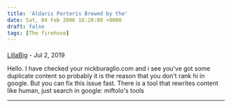 ```yaml
---
title: 'Aldaris Porteris Brewed by the'
date: Sat, 04 Feb 2006 18:28:00 +0000
draft: false
tags: [The firehose]
---
```



#### 
[LillaBig](https://MabelBad.blogspot.com "gradylogan@gmail.com") - <time datetime="2019-07-09 07:39:17">Jul 2, 2019</time>

Hello. I have checked your nickburaglio.com and i see you've got some duplicate content so probably it is the reason that you don't rank hi in google. But you can fix this issue fast. There is a tool that rewrites content like human, just search in google: miftolo's tools
<hr />

